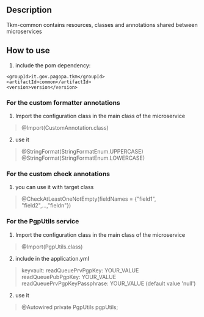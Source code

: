 ## Description

Tkm-common contains resources, classes and annotations shared between microservices

## How to use

 1. include the pom dependency:
> 
    <groupId>it.gov.pagopa.tkm</groupId>
    <artifactId>common</artifactId>
    <version>version</version>

### For the custom formatter annotations
 1. Import the configuration class in the main class of the microservice
 > @Import(CustomAnnotation.class)
 
 2. use it
 >  @StringFormat(StringFormatEnum.UPPERCASE)
 >  @StringFormat(StringFormatEnum.LOWERCASE)
 
 ### For the custom check annotations
  1. you can use it with target class
  > @CheckAtLeastOneNotEmpty(fieldNames = {"field1", "field2",...,"fieldn"})
 
 ### For the PgpUtils service
  1. Import the configuration class in the main class of the microservice
  > @Import(PgpUtils.class)
  
  2. include in the application.yml
  > keyvault:
      readQueuePrvPgpKey: YOUR_VALUE
      readQueuePubPgpKey: YOUR_VALUE
      readQueuePrvPgpKeyPassphrase: YOUR_VALUE (default value 'null')
      
  2. use it
  >   @Autowired
       private PgpUtils pgpUtils;